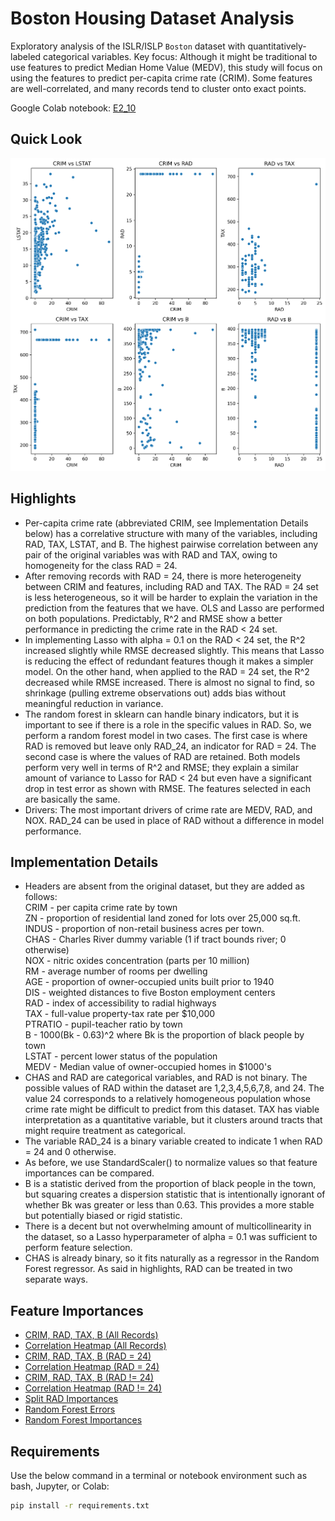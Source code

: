 # Boston Housing Dataset Analysis

Exploratory analysis of the ISLR/ISLP `Boston` dataset with quantitatively-labeled categorical variables. 
Key focus: Although it might be traditional to use features to predict Median Home Value (MEDV), this study will focus on using the features to predict per-capita crime rate (CRIM).  Some features are well-correlated, and many records tend to cluster onto exact points.

Google Colab notebook:  [E2_10](notebooks/E2_10.ipynb)

## Quick Look

<img src="figures/boston_scatter_figs_all.png" width="700">

## Highlights
- Per-capita crime rate (abbreviated CRIM, see Implementation Details below) has a correlative structure with many of the variables, including RAD, TAX, LSTAT, and B.  The highest pairwise correlation between any pair of the original variables was with RAD and TAX, owing to homogeneity for the class RAD = 24.
- After removing records with RAD = 24, there is more heterogeneity between CRIM and features, including RAD and TAX.  The RAD = 24 set is less heterogeneous, so it will be harder to explain the variation in the prediction from the features that we have. OLS and Lasso are performed on both populations.  Predictably, R^2 and RMSE show a better performance in predicting the crime rate in the RAD < 24 set.
- In implementing Lasso with alpha = 0.1 on the RAD < 24 set, the R^2 increased slightly while RMSE decreased slightly. This means that Lasso is reducing the effect of redundant features though it makes a simpler model. On the other hand, when applied to the RAD = 24 set, the R^2 decreased while RMSE increased. There is almost no signal to find, so shrinkage (pulling extreme observations out) adds bias without meaningful reduction in variance.
- The random forest in sklearn can handle binary indicators, but it is important to see if there is a role in the specific values in RAD. So, we perform a random forest model in two cases. The first case is where RAD is removed but leave only RAD_24, an indicator for RAD = 24. The second case is where the values of RAD are retained. Both models perform very well in terms of R^2 and RMSE; they explain a similar amount of variance to Lasso for RAD < 24 but even have a significant drop in test error as shown with RMSE. The features selected in each are basically the same.
- Drivers: The most important drivers of crime rate are MEDV, RAD, and NOX.  RAD_24 can be used in place of RAD without a difference in model performance.

## Implementation Details
- Headers are absent from the original dataset, but they are added as follows: \
    CRIM - per capita crime rate by town \
    ZN - proportion of residential land zoned for lots over 25,000 sq.ft. \
    INDUS - proportion of non-retail business acres per town. \
    CHAS - Charles River dummy variable (1 if tract bounds river; 0 otherwise) \
    NOX - nitric oxides concentration (parts per 10 million) \
    RM - average number of rooms per dwelling \
    AGE - proportion of owner-occupied units built prior to 1940 \
    DIS - weighted distances to five Boston employment centers \
    RAD - index of accessibility to radial highways \
    TAX - full-value property-tax rate per $10,000 \
    PTRATIO - pupil-teacher ratio by town \
    B - 1000(Bk - 0.63)^2 where Bk is the proportion of black people by town \
    LSTAT - percent lower status of the population \
    MEDV - Median value of owner-occupied homes in $1000's
- CHAS and RAD are categorical variables, and RAD is not binary.  The possible values of RAD within the dataset are 1,2,3,4,5,6,7,8, and 24.  The value 24 corresponds to a relatively homogeneous population whose crime rate might be difficult to predict from this dataset.  TAX has viable interpretation as a quantitative variable, but it clusters around tracts that might require treatment as categorical.
- The variable RAD_24 is a binary variable created to indicate 1 when RAD = 24 and 0 otherwise.
- As before, we use StandardScaler() to normalize values so that feature importances can be compared.
- B is a statistic derived from the proportion of black people in the town, but squaring creates a dispersion statistic that is intentionally ignorant of whether Bk was greater or less than 0.63.  This provides a more stable but potentially biased or rigid statistic.
- There is a decent but not overwhelming amount of multicollinearity in the dataset, so a Lasso hyperparameter of alpha = 0.1 was sufficient to perform feature selection.
- CHAS is already binary, so it fits naturally as a regressor in the Random Forest regressor.  As said in highlights, RAD can be treated in two separate ways.

## Feature Importances
- [CRIM, RAD, TAX, B (All Records)](figures/boston_scatter_figs_all.png)
- [Correlation Heatmap (All Records)](figures/corr_matrix.png)
- [CRIM, RAD, TAX, B (RAD = 24)](figures/boston_scatter_figs_RAD=24.png)
- [Correlation Heatmap (RAD = 24)](figures/corr_matrix_RAD=24.png)
- [CRIM, RAD, TAX, B (RAD != 24)](figures/boston_scatter_figs_RAD~=24.png)
- [Correlation Heatmap (RAD != 24)](figures/corr_matrix_RAD~=24.png)
- [Split RAD Importances](figures/Split_RAD_Importances.csv)
- [Random Forest Errors](figures/RF_Error.csv)
- [Random Forest Importances](figures/RF_Importances.csv)


## Requirements

Use the below command in a terminal or notebook environment such as bash, Jupyter, or Colab:

```bash
pip install -r requirements.txt
